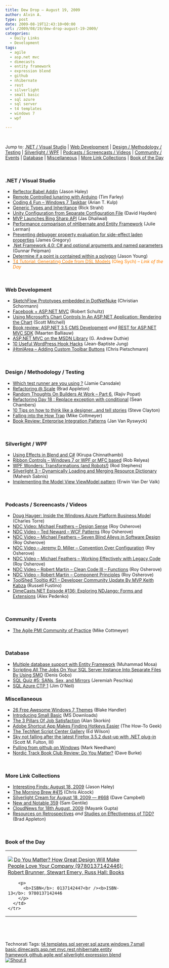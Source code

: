 ```yaml
---
title: Dew Drop – August 19, 2009
author: Alvin A.
type: post
date: 2009-08-19T12:43:10+00:00
url: /2009/08/19/dew-drop-august-19-2009/
categories:
  - Daily Links
  - Development
tags:
  - agile
  - asp.net mvc
  - dimecasts
  - entity framework
  - expression blend
  - github
  - nhibernate
  - rest
  - silverlight
  - small basic
  - sql azure
  - sql server
  - t4 templates
  - windows 7
  - wpf

---
```

&#160;

Jump to: [.NET / Visual Studio][1] | [Web Development][2] | [Design / Methodology / Testing][3] | [Silverlight / WPF][4] | [Podcasts / Screencasts / Videos][5] | [Community / Events][6] | [Database][7] | [Miscellaneous][8] | [More Link Collections][9] | [Book of the Day][10] 

&#160;

### <a name="dotnet"></a>.NET / Visual Studio

  * [Reflector.Babel Addin][11] (Jason Haley)
  * [Remote Controlled lunaring with Arduino][12] (Tim Farley)
  * [Coding 4 Fun &#8211; Windows 7 Taskbar][13] (Arian T. Kulp)
  * [Generic Types and Inheritance][14] (Rick Strahl)
  * [Unity Configuration from Separate Configuration File][15] (David Hayden)
  * [MVP Launches Bing Sharp API][16] (Jas Dhaliwal)
  * [Performance comparison of nHibernate and Entity Framework][17] (Julie Lerman)
  * [Preventing debugger property evaluation for side-effect laden properties][18] (James Gregory)
  * [.Net Framework 4.0: C# and optional arguments and named parameters][19] (Gunnar Peipman)
  * [Determine if a point is contained within a polygon][20] (Jason Young)
  * [<font color="#ff8000">T4 Tutorial: Generating Code from DSL Models</font>][21] <font color="#ff8000">(Oleg Sych)<em> – Link of the Day</em></font>

&#160;

### <a name="web"></a>Web Development

  * [SketchFlow Prototypes embedded in DotNetNuke][22] (Christian Schormann)
  * [Facebook + ASP.NET MVC][23] (Robert Schultz)
  * [Using Microsoft&#8217;s Chart Controls In An ASP.NET Application: Rendering the Chart][24] (Scott Mitchell)
  * [Book review: ASP.NET 3.5 CMS Development][25] _and_&#160;[REST for ASP.NET MVC SDK][26] (Maarten Balliauw)
  * [ASP.NET MVC on the MSDN Library][27] (G. Andrew Duthie)
  * [10 Useful WordPress Hook Hacks][28] (Jean-Baptiste Jung)
  * [jHtmlArea – Adding Custom Toolbar Buttons][29] (Chris Pietschmann)

&#160;

### <a name="design"></a>Design / Methodology / Testing

  * [Which test runner are you using ?][30] (Jamie Cansdale)
  * [Refactoring @ Scale][31] (Brad Appleton)
  * [Random Thoughts On Builders At Work &#8211; Part 6.][32] (Rajiv Popat)
  * [Refactoring Day 18 : Replace exception with conditional][33] (Sean Chambers)
  * [10 Tips on how to think like a designer…and tell stories][34] (Steve Clayton)
  * [Falling into the How Trap][35] (Mike Cottmeyer)
  * [Book Review: Enterprise Integration Patterns][36] (Jan Van Ryswyck)

&#160;

### <a name="silverlight"></a>Silverlight / WPF

  * [Using Effects in Blend and C#][37] (Kirupa Chinnathambi)
  * [Ribbon Controls – Windows 7 or WPF or MFC based][38] (Rob Relyea)
  * [WPF Wonders: Transformations (and Robots!)][39] (Rod Stephens)
  * [Silverlight 3 – Dynamically Loading and Merging Resource Dictionary][40] (Mahesh Sabnis)
  * [Implementing the Model View ViewModel pattern][41] (Erwin Van Der Valk)

&#160;

### <a name="podcasts"></a>Podcasts / Screencasts / Videos

  * [Doug Hauger: Inside the Windows Azure Platform Business Model][42] (Charles Torre)
  * [NDC Video: Michael Feathers – Design Sense][43] (Roy Osherove)
  * [NDC Video – Ted Neward – WCF Patterns][44] (Roy Osherove)
  * [NDC Video – Michael Feathers – Seven Blind Alleys in Software Design][45] (Roy Osherove)
  * [NDC Video – Jeremy D. Miller – Convention Over Configuration][46] (Roy Osherove)
  * [NDC Video – Michael Feathers – Working Effectively with Legacy Code][47] (Roy Osherove)
  * [NDC Video – Robert Martin – Clean Code III – Functions][48] (Roy Osherove)
  * [NDC Video – Robert Martin – Component Principles][49] (Roy Osherove)
  * [ToolShed Tooltip #21 &#8211; Developer Community Update By MVP Keith Kabza][50] (Russell Fustino)
  * [DimeCasts.NET Episode #136: Exploring NDJango: Forms and Extensions][51] (Alex Pedenko)

&#160;

### <a name="events"></a>Community / Events

  * [The Agile PMI Community of Practice][52] (Mike Cottmeyer)

&#160;

### <a name="db"></a>Database

  * [Multiple database support with Entity Framework][53] (Muhammad Mosa)
  * [Scripting All The Jobs On Your SQL Server Instance Into Separate Files By Using SMO][54] (Denis Gobo)
  * [SQL Quiz #5: SANs, Sex, and Mirrors][55] (Jeremiah Peschka)
  * [SQL Azure CTP 1][56] (Jim O’Neil)

<a name="sp"></a>

### <a name="misc"></a>Miscellaneous

  * [26 Free Awesome Windows 7 Themes][57] (Blake Handler)
  * [Introducing Small Basic][58] (MS Downloads)
  * [The 3 Pillars Of Job Satisfaction][59] (Alan Skorkin)
  * [Adobe Shortcut App Makes Finding Hotkeys Easier][60] (The How-To Geek)
  * [The TechNet Script Center Gallery][61] (Ed Wilson)
  * [Sky not falling after the latest Firefox 3.5.2 dust-up with .NET plug-in][62] (Scott M. Fulton, III)
  * [Pulling from github on Windows][63] (Mark Needham)
  * [Nordic Track Book Club Review: Do You Matter?][64] (Dave Burke)

&#160;

### <a name="links"></a>More Link Collections

  * [Interesting Finds: August 18, 2009][65] (Jason Haley)
  * [The Morning Brew #415][66] (Chris Alcock)
  * [Silverlight Cream for August 18, 2009 &#8212; #668][67] (Dave Campbell)
  * [New and Notable 359][68] (Sam Gentile)
  * [CloudNews for 18th August, 2009][69] (Mayank Gupta)
  * [Resources on Retrospectives][70] _and_&#160;[Studies on Effectiveness of TDD?][71] (Brad Appleton)

&#160;

### <a name="book"></a>Book of the Day

<div style="padding-bottom: 0px; margin: 0px; padding-left: 0px; padding-right: 0px; display: inline; float: none; padding-top: 0px" id="scid:7dc1bd33-94bd-46fd-a20b-0131235bcd47:6c701de5-4548-43a9-9035-672f1d1be58e" class="wlWriterSmartContent">
  <table cellspacing="0" cellpadding="2" width="400" border="0" unselectable="on">
    <tr>
      <td valign="top" width="400">
        <p>
          <a title="Do You Matter? How Great Design Will Make People Love Your Company (9780137142446): Robert Brunner, Stewart Emery, Russ Hall: Books" href="http://www.amazon.com/exec/obidos/ASIN/0137142447/alvinashcraft-20"><img data-recalc-dims="1" decoding="async" src="https://i0.wp.com/images.amazon.com/images/P/0137142447.01.MZZZZZZZ.jpg?w=660" border="0" align="left" style="float:left" />Do You Matter? How Great Design Will Make People Love Your Company (9780137142446): Robert Brunner, Stewart Emery, Russ Hall: Books</a>
        </p>
        
        <p>
          <b>ISBN</b>: 0137142447<br /><b>ISBN-13</b>: 9780137142446
        </p>
      </td>
    </tr>
  </table>
</div>

&#160;

<div style="padding-bottom: 0px; margin: 0px; padding-left: 0px; padding-right: 0px; display: inline; float: none; padding-top: 0px" id="scid:C16BAC14-9A3D-4c50-9394-FBFEF7A93539:4ad9ced1-db76-43e1-85d0-f1b6b8c821c6" class="wlWriterSmartContent">
  <!--dotnetkickit-->
</div>

&#160;

<div style="padding-bottom: 0px; margin: 0px; padding-left: 0px; padding-right: 0px; display: inline; float: none; padding-top: 0px" id="scid:0767317B-992E-4b12-91E0-4F059A8CECA8:da22c773-576c-4fd0-be72-4e46865dea87" class="wlWriterSmartContent">
  Technorati Tags: <a href="http://technorati.com/tags/t4+templates" rel="tag">t4 templates</a>,<a href="http://technorati.com/tags/sql+server" rel="tag">sql server</a>,<a href="http://technorati.com/tags/sql+azure" rel="tag">sql azure</a>,<a href="http://technorati.com/tags/windows+7" rel="tag">windows 7</a>,<a href="http://technorati.com/tags/small+basic" rel="tag">small basic</a>,<a href="http://technorati.com/tags/dimecasts" rel="tag">dimecasts</a>,<a href="http://technorati.com/tags/asp.net+mvc" rel="tag">asp.net mvc</a>,<a href="http://technorati.com/tags/rest" rel="tag">rest</a>,<a href="http://technorati.com/tags/nhibernate" rel="tag">nhibernate</a>,<a href="http://technorati.com/tags/entity+framework" rel="tag">entity framework</a>,<a href="http://technorati.com/tags/github" rel="tag">github</a>,<a href="http://technorati.com/tags/agile" rel="tag">agile</a>,<a href="http://technorati.com/tags/wpf" rel="tag">wpf</a>,<a href="http://technorati.com/tags/silverlight" rel="tag">silverlight</a>,<a href="http://technorati.com/tags/expression+blend" rel="tag">expression blend</a>
</div>

<div class="wlWriterHeaderFooter" style="margin:0px; padding:0px 0px 0px 0px;">
  <div class="shoutIt">
    <a rev="vote-for" href="http://dotnetshoutout.com/Submit?url=http%3a%2f%2fwww.alvinashcraft.com%2f2009%2f08%2f19%2fdew-drop-august-19-2009%2f&title=Dew+Drop+-+August+19%2c+2009"><img decoding="async" alt="Shout it" src="http://dotnetshoutout.com/image.axd?url=https://morningdew-bpc6g3a0fgaxdxcu.eastus2-01.azurewebsites.net/2009/08/19/dew-drop-august-19-2009/" style="border:0px" /></a>
  </div>
</div>

 [1]: https://morningdew-bpc6g3a0fgaxdxcu.eastus2-01.azurewebsites.net/#dotnet
 [2]: https://morningdew-bpc6g3a0fgaxdxcu.eastus2-01.azurewebsites.net/#web
 [3]: https://morningdew-bpc6g3a0fgaxdxcu.eastus2-01.azurewebsites.net/#design
 [4]: https://morningdew-bpc6g3a0fgaxdxcu.eastus2-01.azurewebsites.net/#silverlight
 [5]: https://morningdew-bpc6g3a0fgaxdxcu.eastus2-01.azurewebsites.net/#podcasts
 [6]: https://morningdew-bpc6g3a0fgaxdxcu.eastus2-01.azurewebsites.net/#events
 [7]: https://morningdew-bpc6g3a0fgaxdxcu.eastus2-01.azurewebsites.net/#db
 [8]: https://morningdew-bpc6g3a0fgaxdxcu.eastus2-01.azurewebsites.net/#misc
 [9]: https://morningdew-bpc6g3a0fgaxdxcu.eastus2-01.azurewebsites.net/#links
 [10]: https://morningdew-bpc6g3a0fgaxdxcu.eastus2-01.azurewebsites.net/#book
 [11]: http://jasonhaley.com/blog/post.aspx?id=e8706aa4-158e-4a38-8139-1149604e8bba
 [12]: http://blogs.msdn.com/coding4fun/archive/2009/08/18/9727393.aspx
 [13]: http://blogs.msdn.com/coding4fun/archive/2009/08/18/9874533.aspx
 [14]: http://feedproxy.google.com/~r/RickStrahl/~3/eMdF0Fkjm-E/861646.aspx
 [15]: http://www.pnpguidance.net/post/UnityConfigurationSeparateConfigurationFile.aspx
 [16]: http://blogs.msdn.com/mvpawardprogram/archive/2009/08/18/mvp-launches-bing-sharp-api.aspx
 [17]: http://thedatafarm.com/blog/data-access/performance-comparison-of-nhibernate-and-entity-framework/
 [18]: http://feedproxy.google.com/~r/JamesGregory/~3/s-vtWMmlTtM/
 [19]: http://feedproxy.google.com/~r/gunnarpeipman/~3/YSXLUoB8Yhk/net-framework-4-0-c-and-optional-arguments-and-named-parameters.aspx
 [20]: http://www.ytechie.com/2009/08/determine-if-a-point-is-contained-within-a-polygon.html
 [21]: http://feeds.olegsych.com/~r/olegsych/~3/BWBr-qkvPtk/
 [22]: http://electricbeach.org/?p=334
 [23]: http://www.robertschultz.org/2009/08/17/facebook-asp-net-mvc/
 [24]: http://www.4guysfromrolla.com/articles/081909-1.aspx
 [25]: http://blog.maartenballiauw.be/post.aspx?id=4face69d-4fca-4cb6-a9a5-885675241de0
 [26]: http://blog.maartenballiauw.be/post.aspx?id=f8af6886-b04e-434d-9303-e2049a1ce5c7
 [27]: http://blogs.msdn.com/gduthie/archive/2009/08/18/asp-net-mvc-on-the-msdn-library.aspx
 [28]: http://www.smashingmagazine.com/2009/08/18/10-useful-wordpress-hook-hacks/
 [29]: http://pietschsoft.com/post.aspx?id=c34da319-5160-4b22-918b-bfea938271ef
 [30]: http://weblogs.asp.net/nunitaddin/archive/2009/08/18/which-test-runner-are-you-using.aspx
 [31]: http://bradapp.blogspot.com/2009/07/refactoring-scale.html
 [32]: http://www.thousandtyone.com/blog/RandomThoughtsOnBuildersAtWorkPart6.aspx
 [33]: http://feedproxy.google.com/~r/LosTechies/~3/Ht19Q0YXgaA/refactoring-day-18-replace-exception-with-conditional.aspx
 [34]: http://blogs.msdn.com/stevecla01/archive/2009/08/18/10-tips-on-how-to-think-like-a-designer-and-tell-stories.aspx
 [35]: http://feedproxy.google.com/~r/LeadingAgile/~3/CmcnvRYzJT4/falling-into-how-trap.html
 [36]: http://elegantcode.com/2009/08/18/book-review-enterprise-integration-patterns/
 [37]: http://www.kirupa.com/blend_silverlight/effects_blend.htm
 [38]: http://blogs.windowsclient.net/rob_relyea/archive/2009/08/18/ribbon-controls-windows-7-or-wpf-or-mfc-based.aspx
 [39]: http://www.devx.com/dotnet/Article/42497?trk=DXRSS_DOTNET
 [40]: http://feedproxy.google.com/~r/netCurryRecentArticles/~3/BEMmSZKbBF4/ShowArticle.aspx
 [41]: http://blogs.msdn.com/erwinvandervalk/archive/2009/08/18/implementing-the-model-view-viewmodel-pattern.aspx
 [42]: http://channel9.msdn.com/posts/Charles/Doug-Hauger-Inside-the-Windows-Azure-Platform-Business-Model/
 [43]: http://feedproxy.google.com/~r/Iserializable/~3/2xQvDpljXHk/ndc-video-michael-feathers-design-sense.aspx
 [44]: http://feedproxy.google.com/~r/Iserializable/~3/GXLZyd2xAUo/ndc-video-ted-neward-wcf-patterns.aspx
 [45]: http://feedproxy.google.com/~r/Iserializable/~3/6h6z0cMUy5w/ndc-video-michael-feathers-seven-blind-alleys-in-software-design.aspx
 [46]: http://feedproxy.google.com/~r/Iserializable/~3/X6xaMoyX4o0/ndc-video-jeremy-d-miller-convention-over-configuration.aspx
 [47]: http://feedproxy.google.com/~r/Iserializable/~3/sk8a_5pEYFk/ndc-video-michael-feathers-working-effectively-with-legacy-code.aspx
 [48]: http://feedproxy.google.com/~r/Iserializable/~3/XgfPUO1t6og/ndc-video-robert-martin-clean-code-iii-functions.aspx
 [49]: http://feedproxy.google.com/~r/Iserializable/~3/kOWS43F0fPs/ndc-video-robert-martin-component-principles.aspx
 [50]: http://channel9.msdn.com/shows/toolshed/ToolShed-Tooltip-21-Developer-Community-Update-By-MVP-Keith-Kabza/
 [51]: http://feedproxy.google.com/~r/Dimecastsnet--InformAndEducateIn10MinutesOrLess/~3/mH1dzQObruU/136
 [52]: http://feedproxy.google.com/~r/LeadingAgile/~3/WSpAK34FDzM/agile-pmi-community-of-practice.html
 [53]: http://feedproxy.google.com/~r/MosesOfEgyptBlog/~3/srKJytQwZDM/post.aspx
 [54]: http://blogs.lessthandot.com/index.php/DataMgmt/DBAdmin/scripting-all-the-jobs-on-your-sql-serve
 [55]: http://feedproxy.google.com/~r/facility9/~3/MZRw9j4NbC4/sql-quiz-5-sans-sex-and-mirrors
 [56]: http://blogs.msdn.com/jimoneil/archive/2009/08/18/sql-azure-ctp-1.aspx
 [57]: http://bhandler.spaces.live.com/Blog/cns!70F64BC910C9F7F3!5877.entry
 [58]: http://feedproxy.google.com/~r/MicrosoftDownloadCenter/~3/kvKNtFvjYEE/details.aspx
 [59]: http://www.skorks.com/2009/08/the-3-pillars-of-job-satisfaction/
 [60]: http://feeds.gawker.com/~r/lifehacker/full/~3/47rvSjnHXQA/adobe-shortcut-app-makes-finding-hotkeys-easier
 [61]: http://blogs.msdn.com/microsoft_press/archive/2009/08/18/ed-wilson-the-technet-script-center-gallery.aspx
 [62]: http://feeds.betanews.com/~r/bn/~3/vzMjhiHCBoA/1250605605
 [63]: http://feeds.dzone.com/~r/zones/dotnet/~3/Ytuj3Wg0sAI/pulling-github-windows
 [64]: http://feedproxy.google.com/~r/DaveBurke/~3/e1ee1BjDbsg/post.aspx
 [65]: http://jasonhaley.com/blog/post.aspx?id=c4af6359-a708-4059-bd16-687e6cfb6417
 [66]: http://feedproxy.google.com/~r/ReflectivePerspective/~3/CLuhDOSXq9I/
 [67]: http://geekswithblogs.net/WynApseTechnicalMusings/archive/2009/08/18/134175.aspx
 [68]: http://feedproxy.google.com/~r/SamGentile/~3/li3nau7W4k4/
 [69]: http://feedproxy.google.com/~r/CloudAve/~3/SyQ_QHCuUq0/cloudnews-for-18th-august-2009
 [70]: http://bradapp.blogspot.com/2009/07/resources-on-retrospectives.html
 [71]: http://bradapp.blogspot.com/2009/08/studies-on-effectiveness-of-tdd.html
